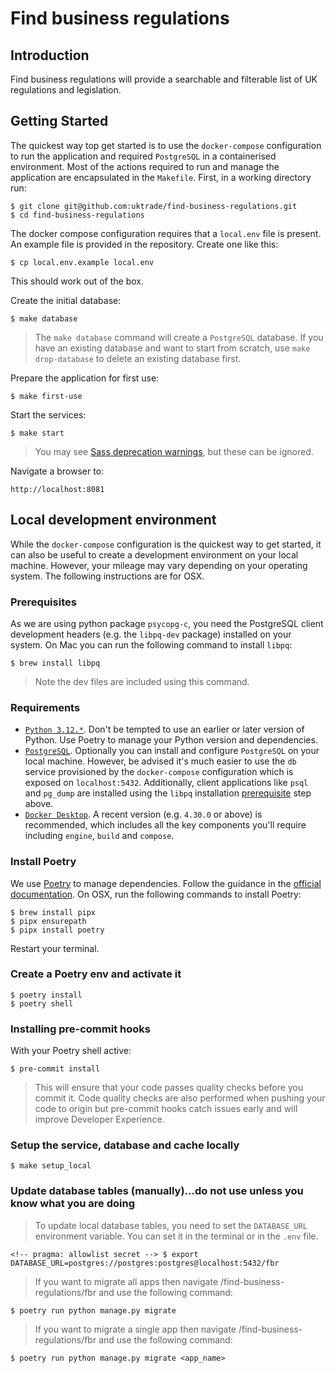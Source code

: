 # Find business regulations

## Introduction

Find business regulations will provide a searchable and filterable list of UK regulations and legislation.

## Getting Started

The quickest way top get started is to use the `docker-compose` configuration
to run the application and required `PostgreSQL` in a containerised environment.
Most of the actions required to run and manage the application are encapsulated
in the `Makefile`. First, in a working directory run:

    $ git clone git@github.com:uktrade/find-business-regulations.git
    $ cd find-business-regulations

The docker compose configuration requires that a `local.env` file is present.
An example file is provided in the repository. Create one like this:

    $ cp local.env.example local.env

This should work out of the box.

Create the initial database:

    $ make database

> The `make database` command will create a `PostgreSQL` database. If you have
> an existing database and want to start from scratch, use `make drop-database`
> to delete an existing database first.

Prepare the application for first use:

    $ make first-use

Start the services:

    $ make start

> You may see [Sass deprecation warnings](https://frontend.design-system.service.gov.uk/installing-with-npm/#requirements), but these can be ignored.

Navigate a browser to:

    http://localhost:8081

## Local development environment

While the `docker-compose` configuration is the quickest way to get started, it
can also be useful to create a development environment on your local machine.
However, your mileage may vary depending on your operating system. The following
instructions are for OSX.

### Prerequisites

As we are using python package `psycopg-c`, you need the PostgreSQL client
development headers (e.g. the `libpq-dev` package) installed on your system.
On Mac you can run the following command to install `libpq`:

    $ brew install libpq

> Note the dev files are included using this command.

### Requirements

- [`Python 3.12.*`](https://www.python.org/downloads/). Don't be tempted to use
  an earlier or later version of Python. Use Poetry to manage your Python version
  and dependencies.
- [`PostgreSQL`](https://www.postgresql.org/). Optionally you can install and
  configure `PostgreSQL` on your local machine. However, be advised it's much
  easier to use the `db` service provisioned by the `docker-compose`
  configuration which is exposed on `localhost:5432`. Additionally, client
  applications like `psql` and `pg_dump` are installed using the `libpq`
  installation [prerequisite](#prerequisites) step above.
- [`Docker Desktop`](https://docs.docker.com/get-docker/). A recent version
  (e.g. `4.30.0` or above) is recommended, which includes all the key components
  you'll require including `engine`, `build` and `compose`.

### Install Poetry

We use [Poetry](https://python-poetry.org/) to manage dependencies. Follow the
guidance in the [official documentation](https://python-poetry.org/docs/). On
OSX, run the following commands to install Poetry:

    $ brew install pipx
    $ pipx ensurepath
    $ pipx install poetry

Restart your terminal.

### Create a Poetry env and activate it

    $ poetry install
    $ poetry shell

### Installing pre-commit hooks

With your Poetry shell active:

    $ pre-commit install

> This will ensure that your code passes quality checks before you commit it.
> Code quality checks are also performed when pushing your code to origin
> but pre-commit hooks catch issues early and will improve Developer Experience.

### Setup the service, database and cache locally

    $ make setup_local


### Update database tables (manually)...do not use unless you know what you are doing

> To update local database tables, you need to set the `DATABASE_URL` environment variable. You can set it in the terminal or in the `.env` file.

    <!-- pragma: allowlist secret --> $ export DATABASE_URL=postgres://postgres:postgres@localhost:5432/fbr

> If you want to migrate all apps then navigate /find-business-regulations/fbr and use the following command:

    $ poetry run python manage.py migrate

> If you want to migrate a single app then navigate /find-business-regulations/fbr and use the following command:

    $ poetry run python manage.py migrate <app_name>
